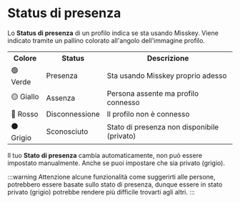 # Status di presenza

Lo **Status di presenza** di un profilo indica se sta usando Misskey.
Viene indicato tramite un pallino colorato all'angolo dell'immagine profilo.

<table>
	<tr>
		<th>Colore</th>
		<th>Status</th>
		<th>Descrizione</th>
	</tr>
	<tr>
		<td>🟢 Verde</td>
		<td>Presenza</td>
		<td>Sta usando Misskey proprio adesso</td>
	</tr>
	<tr>
		<td>🟡 Giallo</td>
		<td>Assenza</td>
		<td>Persona assente ma profilo connesso</td>
	</tr>
	<tr>
		<td>🔴 Rosso</td>
		<td>Disconnessione</td>
		<td>Il profilo non è connesso</td>
	</tr>
	<tr>
		<td>⚫ Grigio</td>
		<td>Sconosciuto</td>
		<td>Stato di presenza non disponibile (privato)</td>
	</tr>
</table>

Il tuo **Stato di presenza** cambia automaticamente, non può essere impostato manualmente. Anche se puoi impostare che sia privato (grigio).

:::warning
Attenzione alcune funzionalità come suggerirti alle persone, potrebbero essere basate sullo stato di presenza, dunque essere in stato privato (grigio) potrebbe rendere più difficile trovarti agli altri.
:::
